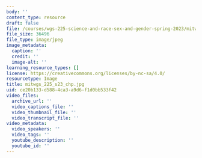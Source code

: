 ```yaml
---
body: ''
content_type: resource
draft: false
file: /courses/wgs-225-science-and-race-sex-and-gender-spring-2023/mitwgs_225_s23_chp.jpg
file_size: 36496
file_type: image/jpeg
image_metadata:
  caption: ''
  credit: ''
  image-alt: ''
learning_resource_types: []
license: https://creativecommons.org/licenses/by-nc-sa/4.0/
resourcetype: Image
title: mitwgs_225_s23_chp.jpg
uid: ce20b133-d588-4ca3-a9d6-f1d0bb533f42
video_files:
  archive_url: ''
  video_captions_file: ''
  video_thumbnail_file: ''
  video_transcript_file: ''
video_metadata:
  video_speakers: ''
  video_tags: ''
  youtube_description: ''
  youtube_id: ''
---
```

